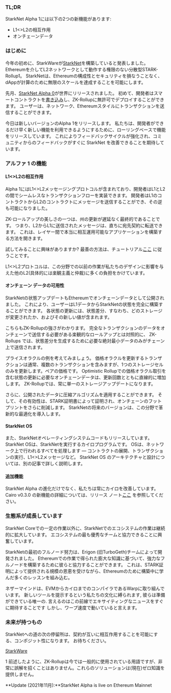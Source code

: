 ### TL;DR

StarkNet Alpha 1には以下の2つの新機能があります:

* L1<>L2の相互作用
* オンチェーンデータ

### はじめに

今年の初めに、StarkWareが[StarkNet](https://starkware.co/product/starknet/)を構築していると発表しました。 Ethereumを介してL2ネットワークとして動作する権限のない分散型STARK-Rollup1。 StarkNetは、Ethereumの構成性とセキュリティを損なうことなく、dAppが計算のために無限のスケールを達成することを可能にします。

先月、[StarkNet Alpha 0](https://medium.com/starkware/starknet-planets-alpha-on-ropsten-e7494929cb95)が世界にリリースされました。 初めて、開発者はスマートコントラクトを[書き込み](https://kobi.one/2021/07/14/stardrop.html)し、ZK-Rollupに無許可でデプロイすることができます。 ユーザーは、ネットワーク、Ethereumスタイルにトランザクションを送信することができます。

今日は新しいバージョンのAlpha 1をリリースします。 私たちは、開発者ができるだけ早く新しい機能を利用できるようにするために、ローリングベースで機能をリリースしています。 これによりフィードバックサイクルが強化され、コミュニティからのフィードバックがすぐに StarkNet を改善できることを期待しています。

### **アルファ 1 の機能**

#### L1<>L2の相互作用

Alpha 1にはL1<>L2メッセージングプロトコルが含まれており、開発者はL1とL2の間でシームレスなトランザクションフローを実装できます。 開発者はL1のコントラクトからL2のコントラクトにメッセージを送信することができ、その逆も可能になりました。

ZK-ロールアップの美しさの一つは、州の更新が遅延なく最終的であることです。 つまり、L2からL1に送信されたメッセージは、直ちに宛先契約に転送できます。 これは、レイヤー間で本当に相互運用可能なアプリケーションを構築する方法を開きます。

試してみることに興味がありますか? 最善の方法は、チュートリアル[ここ](https://www.cairo-lang.org/docs/hello_starknet/l1l2.html) に従うことです。

L1<>L2プロトコルは、この分野での以前の作業が私たちのデザインに影響を与えた他のL2(具体的には楽観主義と仲裁)に多くの負担をかけています。

#### オンチェーン データの可用性

StarkNetの状態アップデートもEthereumでオンチェーンデータとして公開されました。 これにより、ユーザーはL1データからStarkNetの状態を完全に構築することができます。 各状態の更新には、状態差分、すなわち、どのストレージが変更されたか、およびその新しい値が含まれます。

こちらもZK-Rollupの強さがわかります。 完全なトランザクションのデータをオンチェーンで送信する必要がある楽観的なロールアップとは対照的に、 ZK-Rollups では、状態差分を生成するために必要な絶対最小データのみがチェーン上で送信されます。

プライスオラクルの例を考えてみましょう。 価格オラクルを更新するトランザクションは通常、複数のトランザクションを含みますが、1つのストレージセルのみを更新します。ペアの価格です。 Optimistic Rollupでの価格オラクル取引を含む状態の更新に必要なオンチェーンデータは、更新回数とともに直線的に増加します。 ZK-Rollupでは、常に単一のストレージアップデートになります。

さらに、公開されたデータに圧縮アルゴリズムを適用することができます。 そして、その有効性は、STARK証明書によって証明され、オンチェーンのフットプリントをさらに削減します。 StarkNetの将来のバージョンは、この分野で革新的な最適化を導入します。

#### StarkNet OS

また、StarkNetオペレーティングシステムコードもリリースしています。 StarkNet OSは、StarkNetを実行するカイロプログラムです。 OSは、ネットワーク上で行われるすべてを処理します — コントラクトの展開、トランザクションの実行、L1<>L2メッセージなど。 StarkNet OS のアーキテクチャと設計については、別の記事で詳しく説明します。

#### 追加機能

StarkNet Alpha の進化だけでなく、私たちは常にカイロを改善しています。 Cairo v0.3.0 の新機能の詳細については、リリース ノート[ここ](https://github.com/starkware-libs/cairo-lang/releases/tag/v0.3.0) を参照してください。

### 生態系が成長しています

StarkNet Coreでの一定の作業以外に、StarkNetでのエコシステムの作業は継続的に拡大しています。 エコシステムの最も優秀なチームと協力できることに興奮しています。

StarkNetの最初のフルノード努力は、Erigon (旧TurboGeth)チームによって開発されました。 Ethereumでの作業で得られた膨大な知識に基づいて、強力なフルノードを構築するために彼らと協力することができます。 これは、STARK証明によって提供される規模の恩恵を受けながら、Ethereumのために構築中に学んだ多くのレッスンを組み込む。

ネザーマインドは、EVMからカイロまでのコンパイラであるWarpに取り組んでいます。 新しいツールを提示するという私たちの文化に縛られます, 彼らは準備ができている唯一の. 言えるのはこの前線でエキサイティングなニュースをすぐに期待することです しかし、ワープ速度で動いていると言えます。

### 未来が持つもの

StarkNetへの道の次の停留所は、契約が互いに相互作用することを可能にする、コンポジット性になります。 お待ちください。

[StarkWare](https://starkware.co/)

1 前述したように、ZK-Rollupは今では一般的に使用されている用語ですが、非常に誤解を招くことはありません。これらのソリューションは(現在)ゼロ知識を提供しません。

**Update (2021年11月):**StarkNet Alpha is live on Ethereum Mainnet